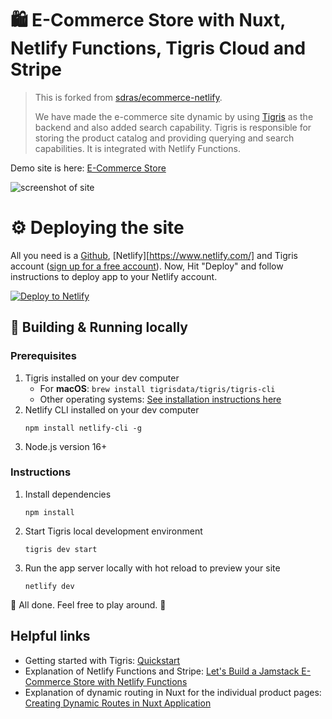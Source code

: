 # 🛍 E-Commerce Store with Nuxt, Netlify Functions, Tigris Cloud and Stripe

> This is forked from [sdras/ecommerce-netlify](https://github.com/sdras/ecommerce-netlify).
> 
> We have made the e-commerce site dynamic by using 
> [Tigris](https://www.tigrisdata.com/jamstack) as the backend and also 
> added search capability. Tigris is responsible for storing the product 
> catalog and providing querying and search capabilities. It is integrated 
> with Netlify Functions.

Demo site is here: [E-Commerce Store](https://nuxt-ecommerce-netlify.netlify.app/)

![screenshot of site](https://s3-us-west-2.amazonaws.com/s.cdpn.io/28963/ecommerce-screenshot.jpg "E-Commerce Netlify Site")

# ⚙️ Deploying the site

All you need is a [Github](https://github.com), 
[Netlify][https://www.netlify.com/] and Tigris account
([sign up for a free account](https://www.tigrisdata.com/jamstack#signup-form)). 
Now, Hit "Deploy" and follow instructions to deploy app to your Netlify account.

[![Deploy to Netlify](https://www.netlify.com/img/deploy/button.svg)](https://app.netlify.com/start/deploy?repository=https://github.com/tigrisdata/tigris-netlify-ecommerce&utm_source=github)

## 📖 Building & Running locally

### Prerequisites

1. Tigris installed on your dev computer
   - For **macOS**: `brew install tigrisdata/tigris/tigris-cli`
   - Other operating systems: [See installation instructions here](https://docs.tigrisdata.com/cli/installation)
2. Netlify CLI installed on your dev computer
   ```shell
   npm install netlify-cli -g
   ```
3. Node.js version 16+

### Instructions

1. Install dependencies
   ```shell
   npm install
   ```
2. Start Tigris local development environment
   ```shell
   tigris dev start
   ```
3. Run the app server locally with hot reload to preview your site
   ```shell
   netlify dev
   ```

:tada: All done. Feel free to play around. :tada:

## Helpful links

- Getting started with Tigris: [Quickstart](https://docs.tigrisdata.com/quickstart)
- Explanation of Netlify Functions and Stripe: [Let's Build a Jamstack E-Commerce Store with Netlify Functions](https://css-tricks.com/lets-build-a-jamstack-e-commerce-store-with-netlify-functions/)
- Explanation of dynamic routing in Nuxt for the individual product pages: 
  [Creating Dynamic Routes in Nuxt Application](https://css-tricks.com/creating-dynamic-routes-in-a-nuxt-application/)
